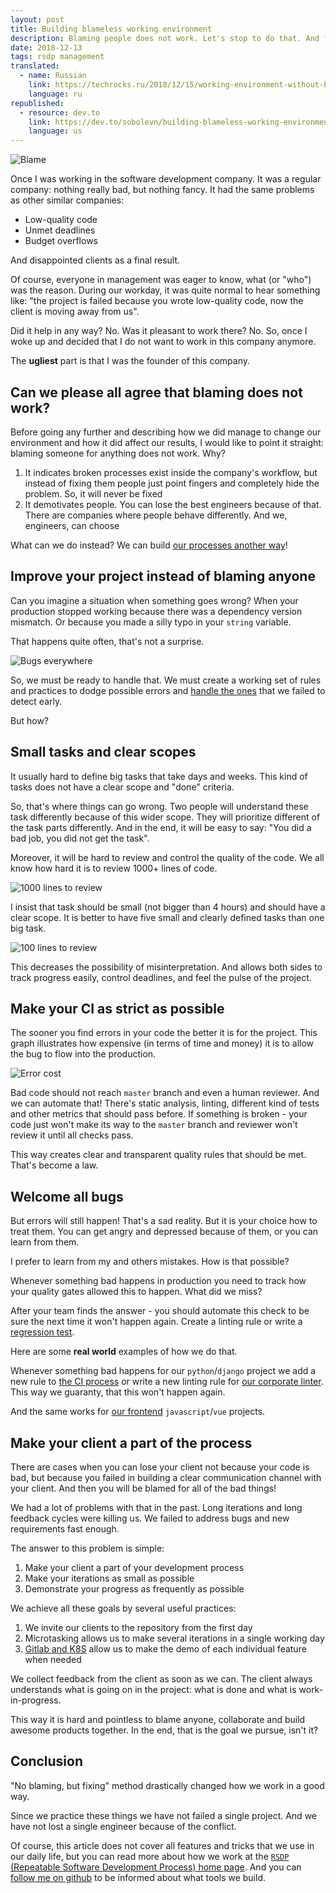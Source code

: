```yaml
---
layout: post
title: Building blameless working environment
description: Blaming people does not work. Let's stop to do that. And find alternative ways to work.
date: 2018-12-13
tags: rsdp management
translated:
  - name: Russian
    link: https://techrocks.ru/2018/12/15/working-environment-without-blaming-anyone/
    language: ru
republished:
  - resource: dev.to
    link: https://dev.to/sobolevn/building-blameless-working-environment--17hl
    language: us
---
```


![Blame](https://thepracticaldev.s3.amazonaws.com/i/6fy52tyxgnx0r1nk6h6i.png)

Once I was working in the software development company. It was a regular company: nothing really bad, but nothing fancy. It had the same problems as other similar companies:

- Low-quality code
- Unmet deadlines
- Budget overflows

And disappointed clients as a final result.

Of course, everyone in management was eager to know, what (or "who") was the reason. During our workday, it was quite normal to hear something like: "the project is failed because you wrote low-quality code, now the client is moving away from us".

Did it help in any way? No. Was it pleasant to work there? No. So, once I woke up and decided that I do not want to work in this company anymore.

The **ugliest** part is that I was the founder of this company.


## Can we please all agree that blaming does not work?

Before going any further and describing how we did manage to change our environment and how it did affect our results, I would like to point it straight: blaming someone for anything does not work. Why?

1. It indicates broken processes exist inside the company's workflow, but instead of fixing them people just point fingers and completely hide the problem. So, it will never be fixed
2. It demotivates people. You can lose the best engineers because of that. There are companies where people behave differently. And we, engineers, can choose

What can we do instead? We can build [our processes another way](https://wemake.services/meta/)!


## Improve your project instead of blaming anyone

Can you imagine a situation when something goes wrong? When your production stopped working because there was a dependency version mismatch. Or because you made a silly typo in your `string` variable.

That happens quite often, that's not a surprise.

![Bugs everywhere](https://thepracticaldev.s3.amazonaws.com/i/6pquqfacysta1rvvafzs.jpg)

So, we must be ready to handle that. We must create a working set of rules and practices to dodge possible errors and [handle the ones](https://sobolevn.me/2019/01/how-to-fix-a-bug) that we failed to detect early.

But how?


## Small tasks and clear scopes

It usually hard to define big tasks that take days and weeks. This kind of tasks does not have a clear scope and "done" criteria.

So, that's where things can go wrong. Two people will understand these task differently because of this wider scope. They will prioritize different of the task parts differently. And in the end, it will be easy to say: "You did a bad job, you did not get the task".

Moreover, it will be hard to review and control the quality of the code. We all know how hard it is to review 1000+ lines of code.

![1000 lines to review](https://thepracticaldev.s3.amazonaws.com/i/cck8gyl3ccz8p5qojdh9.png)

I insist that task should be small (not bigger than 4 hours) and should have a clear scope. It is better to have five small and clearly defined tasks than one big task.

![100 lines to review](https://thepracticaldev.s3.amazonaws.com/i/q1m302fa1liwuewvy4tt.png)

This decreases the possibility of misinterpretation. And allows both sides to track progress easily, control deadlines, and feel the pulse of the project.


## Make your CI as strict as possible

The sooner you find errors in your code the better it is for the project. This graph illustrates how expensive (in terms of time and money) it is to allow the bug to flow into the production.

![Error cost](https://thepracticaldev.s3.amazonaws.com/i/pe75vd3e5ny0nbe74oqg.jpg)

Bad code should not reach `master` branch and even a human reviewer. And we can automate that! There's static analysis, linting, different kind of tests and other metrics that should pass before. If something is broken - your code just won't make its way to the `master` branch and reviewer won't review it until all checks pass.

This way creates clear and transparent quality rules that should be met. That's become a law.


## Welcome all bugs

But errors will still happen! That's a sad reality. But it is your choice how to treat them. You can get angry and depressed because of them, or you can learn from them.

I prefer to learn from my and others mistakes. How is that possible?

Whenever something bad happens in production you need to track how your quality gates allowed this to happen. What did we miss?

After your team finds the answer - you should automate this check to be sure the next time it won't happen again. Create a linting rule or write a [regression test](https://en.wikipedia.org/wiki/Regression_testing).

Here are some **real world** examples of how we do that.

Whenever something bad happens for our `python`/`django` project we add a new rule to [the CI process](https://github.com/wemake-services/wemake-django-template/blob/master/%7B%7Bcookiecutter.project_name%7D%7D/docker/ci.sh) or write a new linting rule for [our corporate linter](https://github.com/wemake-services/wemake-python-styleguide). This way we guaranty, that this won't happen again.

And the same works for [our frontend](https://github.com/wemake-services/wemake-vue-template/blob/master/template/package.json#L28) `javascript`/`vue` projects.


## Make your client a part of the process

There are cases when you can lose your client not because your code is bad, but because you failed in building a clear communication channel with your client. And then you will be blamed for all of the bad things!

We had a lot of problems with that in the past. Long iterations and long feedback cycles were killing us. We failed to address bugs and new requirements fast enough.

The answer to this problem is simple:

1. Make your client a part of your development process
2. Make your iterations as small as possible
3. Demonstrate your progress as frequently as possible

We achieve all these goals by several useful practices:

1. We invite our clients to the repository from the first day
2. Microtasking allows us to make several iterations in a single working day
3. [Gitlab and K8S](https://docs.gitlab.com/ee/topics/autodevops/#auto-review-apps) allow us to make the demo of each individual feature when needed

We collect feedback from the client as soon as we can. The client always understands what is going on in the project: what is done and what is work-in-progress.

This way it is hard and pointless to blame anyone, collaborate and build awesome products together. In the end, that is the goal we pursue, isn't it?


## Conclusion

"No blaming, but fixing" method drastically changed how we work in a good way.

Since we practice these things we have not failed a single project. And we have not lost a single engineer because of the conflict.

Of course, this article does not cover all features and tricks that we use in our daily life, but you can read more about how we work at the [`RSDP` (Repeatable Software Development Process) home page](https://wemake.services/meta/). And you can [follow me on github](https://github.com/sobolevn) to be informed about what tools we build.
